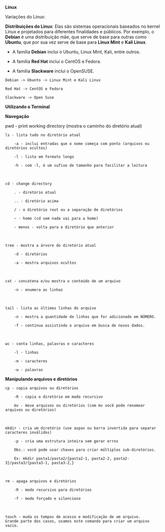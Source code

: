**Linux**

Variações do Linux:

**Distribuições do Linux**: Elas são sistemas operacionais baseados no kernel Linux e projetados para diferentes finalidades e públicos. Por exemplo, o **Debian** é uma distribuição mãe, que serve de base para outras como **Ubuntu**, que por sua vez serve de base para **Linux Mint** e **Kali Linux**.

- A família **Debian** inclui o Ubuntu, Linux Mint, Kali, entre outros.

- A família **Red Hat** inclui o CentOS e Fedora.

- A família **Slackware** inclui o OpenSUSE.

`Debian -> Ubunto -> Linux Mint e Kali Linux`

`Red Hat -> CentOS e Fedora`

`Slackware -> Open Suse`

**Utilizando o Terminal**

**Navegação**

pwd - print working directory (mostra o caminho do diretório atual)

    ls - lista tudo no diretório atual

        -a - inclui entradas que o nome começa com ponto (arquivos ou diretórios ocultos)

        -l - lista em formato longo

        -h - com -l, é um sufixo de tamanho para facilitar a leitura

<br>

    cd - change directory

        . - diretório atual

        .. - diretório acima

        / - o diretório root ou a separação de diretórios

        ~ - home (cd sem nada vai para a home)

        - menos - volta para o diretório que anterior

<br>

    tree - mostra a árvore do diretório atual

        -d - diretórios

        -a - mostra arquivos ocultos

<br>

    cat - concatena e/ou mostra o conteúdo de um arquivo

        -n - enumera as linhas

<br>

    tail - lista as últimas linhas do arquivo

        -n - mostra a quantidade de linhas que for adicionado em NÚMERO.

        -f - continua assistindo o arquivo em busca de novos dados.

<br>

    wc - conta linhas, palavras e caracteres

        -l - linhas

        -m - caracteres

        -w - palavras

**Manipulando arquivos e diretórios**

    cp - copia arquivos ou diretórios

        -R - copia o diretório em modo recursivo

        mv - move arquivos ou diretórios (com mv você pode renomear arquivos ou diretórios)

<br>

    mkdir - cria um diretório (use aspas ou barra invertida para separar caracteres inválidos)

        -p - cria uma estrutura inteira sem gerar erros

        Obs.: você pode usar chaves para criar múltiplos sub-diretórios.

        Ex: mkdir pasta1/pasta2/{pasta2-1, pasta2-2, pasta2-3}/pasta3/{pasta3-1, pasta3-2,}

<br>

    rm - apaga arquivos e diretórios

        -R - modo recursivo para diretórios

        -f - modo forçado e silencioso

<br>

    touch - muda os tempos de acesso e modificação de um arquivo.
    Grande parte dos casos, usamos este comando para criar um arquivo vazio.

